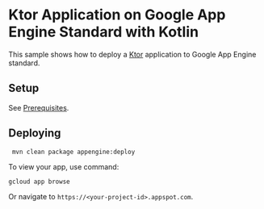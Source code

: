 # Ktor Application on Google App Engine Standard with Kotlin

This sample shows how to deploy a [Ktor](https://ktor.io/)
application to Google App Engine standard.

## Setup

See [Prerequisites](../README.md#Prerequisites).

## Deploying

```bash
 mvn clean package appengine:deploy
```

To view your app, use command:
```
gcloud app browse
```
Or navigate to `https://<your-project-id>.appspot.com`.
